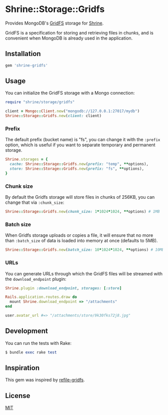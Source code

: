 # Shrine::Storage::Gridfs

Provides MongoDB's [GridFS] storage for [Shrine].

GridFS is a specification for storing and retrieving files in chunks, and is
convenient when MongoDB is already used in the application.

## Installation

```ruby
gem 'shrine-gridfs'
```

## Usage

You can initialize the GridFS storage with a Mongo connection:

```rb
require "shrine/storage/gridfs"

client = Mongo::Client.new("mongodb://127.0.0.1:27017/mydb")
Shrine::Storage::Gridfs.new(client: client)
```

### Prefix

The default prefix (bucket name) is "fs", you can change it with the `:prefix`
option, which is useful if you want to separate temporary and permanent storage.

```rb
Shrine.storages = {
  cache: Shrine::Storage::Gridfs.new(prefix: "temp", **options),
  store: Shrine::Storage::Gridfs.new(prefix: "fs", **options),
}
```

### Chunk size

By default the Gridfs storage will store files in chunks of 256KB, you can
change that via `:chunk_size`:

```rb
Shrine::Storage::Gridfs.new(chunk_size: 1*1024*1024, **options) # 1MB
```

### Batch size

When Gridfs storage uploads or copies a file, it will ensure that no more
than `:batch_size` of data is loaded into memory at once (defaults to 5MB).

```rb
Shrine::Storage::Gridfs.new(batch_size: 10*1024*1024, **options) # 10MB
```

### URLs

You can generate URLs through which the GridFS files will be streamed with the
`download_endpoint` plugin:

```rb
Shrine.plugin :download_endpoint, storages: [:store]
```
```rb
Rails.application.routes.draw do
  mount Shrine.download_endpoint => "/attachments"
end
```
```rb
user.avatar_url #=> "/attachments/store/9k30fks72j8.jpg"
```

## Development

You can run the tests with Rake:

```rb
$ bundle exec rake test
```

## Inspiration

This gem was inspired by [refile-gridfs].

## License

[MIT](http://opensource.org/licenses/MIT)

[GridFS]: https://docs.mongodb.org/v3.0/core/gridfs/
[Shrine]: https://github.com/janko-m/shrine
[refile-gridfs]: https://github.com/Titinux/refile-gridfs
